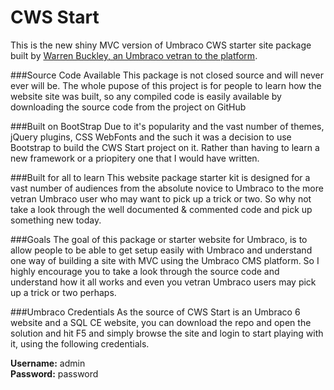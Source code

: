 CWS Start
=========

This is the new shiny MVC version of Umbraco CWS starter site package built by <a href="http://creativewebspecialist.co.uk" target="_blank">Warren Buckley, an Umbraco vetran to the platform</a>.

###Source Code Available
This package is not closed source and will never ever will be. The whole pupose of this project is for people to learn how the website site was built, so any compiled code is easily available by downloading the source code from the project on GitHub

###Built on BootStrap
Due to it's popularity and the vast number of themes, jQuery plugins, CSS WebFonts and the such it was a decision to use Bootstrap to build the CWS Start project on it. Rather than having to learn a new framework or a priopitery one that I would have written.

###Built for all to learn
This website package starter kit is designed for a vast number of audiences from the absolute novice to Umbraco to the more vetran Umbraco user who may want to pick up a trick or two. So why not take a look through the well documented & commented code and pick up something new today.

###Goals
The goal of this package or starter website for Umbraco, is to allow people to be able to get setup easily with Umbraco and understand one way of building a site with MVC using the Umbraco CMS platform.
So I highly encourage you to take a look through the source code and understand how it all works and even you vetran Umbraco users may pick up a trick or two perhaps.

###Umbraco Credentials
As the source of CWS Start is an Umbraco 6 website and a SQL CE website, you can download the repo and open the solution and hit F5 and simply browse the site and login to start playing with it, using the following credentials.

<strong>Username:</strong> admin<br/>
<strong>Password:</strong> password
